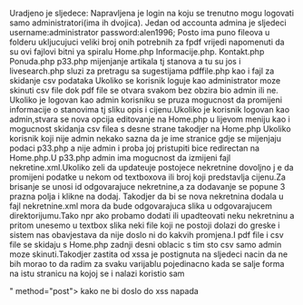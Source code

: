 Uradjeno je sljedece:
Napravljena je login na koju se trenutno mogu logovati samo administratori(ima ih dvojica).
Jedan od accounta admina je sljedeci 
username:administrator
password:alen1996;
Posto ima puno fileova u folderu ukljucujuci veliki broj onih potrebnih za fpdf vrijedi napomenuti da su 
ovi fajlovi bitni ya spiralu
Home.php
Informacije.php.
Kontakt.php
Ponuda.php
p33.php mijenjanje artikala tj stanova
a tu su jos i livesearch.php sluzi za pretragu sa sugestijama
pdffile.php
kao i fajl za skidanje csv podataka
Ukoliko se korisnik loguje kao administrator moze skinuti csv file dok pdf file se otvara svakom bez obzira bio admin ili ne.
Ukoliko je logovan kao admin korisniku se pruza mogucnost da promijeni informacije o stanovima
tj sliku opis i cijenu.Ukoliko je korisnik  logovan kao admin,stvara se nova opcija editovanje na Home.php
u lijevom meniju kao i mogucnost skidanja csv filea s desne strane takodjer na Home.php
Ukoliko korisnik koji nije admin nekako sazna da je ime stranice gdje se mijenjaju podaci p33.php a nije admin i proba
joj pristupiti bice redirectan na Home.php.U p33.php admin ima mogucnost da izmijeni
fajl nekretine.xml.Ukoliko zeli da updateuje postojece nekretnine dovoljno j e da promijeni 
podatke u nekom od textboxova ili broj koji predstavlja cijenu.Za brisanje se unosi id
odgovarajuce nekretnine,a za dodavanje se popune 3 prazna polja i klikne na dodaj.
Takodjer da bi se nova nekretnina dodala u fajl nekretnine.xml  mora da bude odgovarajuca
slika u odgovarajucem direktorijumu.Tako npr ako probamo dodati ili upadteovati neku nekretninu
a pritom unesemo u textbox slika neki file koji ne postoji dolazi do greske i sistem nas
obavjestava da nije doslo ni do kakvih promjena.I pdf file i csv file se skidaju s Home.php 
zadnji desni oblacic  s tim sto csv samo admin moze skinuti.Takodjer zastita od xssa je postignuta na sljedeci nacin
da ne bih morao to da radim za svaku varijablu pojedinacno kada se salje forma na istu stranicu na kojoj se i nalazi koristio sam
<form  action="<?php echo htmlspecialchars($_SERVER["PHP_SELF"]);?>" method="post">
kako ne bi doslo do xss napada
